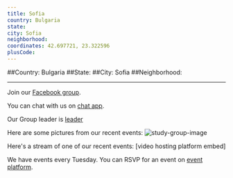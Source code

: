 ```yaml
---
title: Sofia
country: Bulgaria
state: 
city: Sofia
neighborhood: 
coordinates: 42.697721, 23.322596
plusCode:
---
```


##Country: Bulgaria
##State: 
##City: Sofia
##Neighborhood: 
*****
Join our [Facebook group](https://www.facebook.com/groups/free.code.camp.sofia).

You can chat with us on [chat app]().

Our Group leader is [leader]()

Here are some pictures from our recent events:
![study-group-image]()

Here's a stream of one of our recent events:
[video hosting platform embed]

We have events every Tuesday. You can RSVP for an event on [event platform]().
